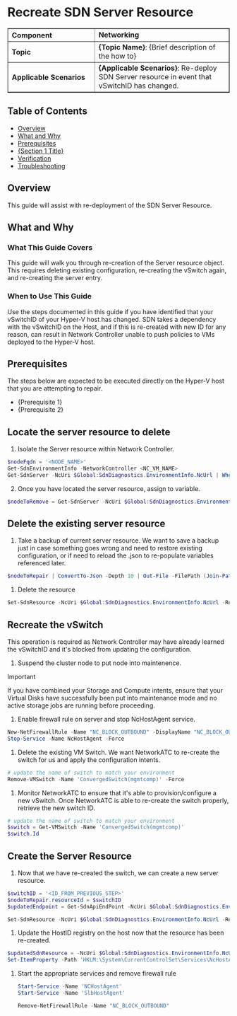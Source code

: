 # Recreate SDN Server Resource

<table border="1" cellpadding="6" cellspacing="0" style="border-collapse:collapse; margin-bottom:1em;">
  <tr>
    <th style="text-align:left; width: 180px;">Component</th>
    <td><strong>Networking</strong></td>
  </tr>
  <tr>
    <th style="text-align:left; width: 180px;">Topic</th>
    <td><strong>{Topic Name}</strong>: {Brief description of the how to}</td>
  </tr>
  <tr>
    <th style="text-align:left; width: 180px;">Applicable Scenarios</th>
    <td><strong>{Applicable Scenarios}</strong>: Re-deploy SDN Server resource in event that vSwitchID has changed. </td>
  </tr>
</table>

## Table of Contents
- [Overview](#overview)
- [What and Why](#what-and-why)
- [Prerequisites](#prerequisites)
- [{Section 1 Title}](#section-1-title)
- [Verification](#verification)
- [Troubleshooting](#troubleshooting)

## Overview

This guide will assist with re-deployment of the SDN Server Resource.

## What and Why

### What This Guide Covers

This guide will walk you through re-creation of the Server resource object. This requires deleting existing configuration, re-creating the vSwitch again, and re-creating the server entry.

### When to Use This Guide

Use the steps documented in this guide if you have identified that your vSwitchID of your Hyper-V host has changed. 
SDN takes a dependency with the vSwitchID on the Host, and if this is re-created with new ID for any reason, can result in Network Controller unable to push policies to VMs deployed to the Hyper-V host.

## Prerequisites
The steps below are expected to be executed directly on the Hyper-V host that you are attempting to repair.

- {Prerequisite 1}
- {Prerequisite 2}

## Locate the server resource to delete
1. Isolate the Server resource within Network Controller.
  ```powershell
  $nodeFqdn = '<NODE_NAME>'
  Get-SdnEnvironmentInfo -NetworkController <NC_VM_NAME>
  Get-SdnServer -NcUri $Global:SdnDiagnostics.EnvironmentInfo.NcUrl | Where-Object { $_.properties.connections.managementaddresses -match $nodeFqdn }
  ```
2. Once you have located the server resource, assign to variable.
  ```powershell
  $nodeToRemove = Get-SdnServer -NcUri $Global:SdnDiagnostics.EnvironmentInfo.NcUrl -ResourceID 'RESOURCE_ID'
  ```

## Delete the existing server resource
1. Take a backup of current server resource. We want to save a backup just in case something goes wrong and need to restore existing configuration, or if need to reload the .json to re-populate variables referenced later.
  ```powershell
  $nodeToRepair | ConvertTo-Json -Depth 10 | Out-File -FilePath (Join-Path -Path (Get-SdnWorkingDirectory) -ChildPath "$($nodeToRepair.InstanceID).json")
  ```
1. Delete the resource
  ```powershell
  Set-SdnResource -NcUri $Global:SdnDiagnostics.EnvironmentInfo.NcUrl -ResourceRef $nodeToRepair.ResourceRef -OperationType Delete
  ```

## Recreate the vSwitch
This operation is required as Network Controller may have already learned the vSwitchID and it's blocked from updating the configuration.

1. Suspend the cluster node to put node into maintenence.
> [!IMPORTANT]
> If you have combined your Storage and Compute intents, ensure that your Virtual Disks have successfully been put into maintenance mode and no active storage jobs are running before proceeding.
1. Enable firewall rule on server and stop NcHostAgent service.
  ```powershell
  New-NetFirewallRule -Name "NC_BLOCK_OUTBOUND" -DisplayName "NC_BLOCK_OUTBOUND" -Profile Any -RemotePort 6640 -Direction Outbound -Protocol TCP -Action Block
  Stop-Service -Name NcHostAgent -Force
  ```
1. Delete the existing VM Switch. We want NetworkATC to re-create the switch for us and apply the configuration intents.
  ```powershell
  # update the name of switch to match your environment
  Remove-VMSwitch -Name 'ConvergedSwitch(mgmtcomp)' -Force
  ```
1. Monitor NetworkATC to ensure that it's able to provision/configure a new vSwitch. Once NetworkATC is able to re-create the switch properly, retrieve the new switch ID.
  ```powershell
  # update the name of switch to match your environment
  $switch = Get-VMSwitch -Name 'ConvergedSwitch(mgmtcomp)'
  $switch.Id
  ```

## Create the Server Resource
1. Now that we have re-created the switch, we can create a new server resource.
  ```powershell
  $switchID = '<ID_FROM_PREVIOUS_STEP>'
  $nodeToRepair.resourceId = $switchID
  $updatedEndpoint = Get-SdnApiEndPoint -NcUri $Global:SdnDiagnostics.EnvironmentInfo.NcUrl -ResourceRef "/servers/$($nodeToRepair.resourceID)"
  
  Set-SdnResource -NcUri $Global:SdnDiagnostics.EnvironmentInfo.NcUrl -ResourceRef $nodeToRepair.ResourceRef -OperationType Add
  ```
1. Update the HostID registry on the host now that the resource has been re-created.
  ```powershell
  $updatedSdnResource = -NcUri $Global:SdnDiagnostics.EnvironmentInfo.NcUrl -ResourceRef $nodeToRepair.ResourceRef
  Set-ItemProperty -Path 'HKLM:\System\CurrentControlSet\Services\NcHostAgent\Parameters' -Name 'HostId' -Value $updatedSdnResource.InstanceID -Force -ErrorAction Stop
  ```
1. Start the appropriate services and remove firewall rule
   ```powershell
   Start-Service -Name 'NCHostAgent'
   Start-Service -Name 'SlbHostAgent'

   Remove-NetFirewallRule -Name "NC_BLOCK_OUTBOUND"
   ```
